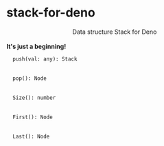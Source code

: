 # stack-for-deno
<center>Data structure Stack for Deno</center>
<br>
<b>It's just a beginning!</b>
<br>
<code>
  push(val: any): Stack
</code>
<br>
<code>
  pop(): Node
</code>
<br>
<code>
  Size(): number
</code>
<br>
<code>
  First(): Node
</code>
<br>
<code>
  Last(): Node
</code>

